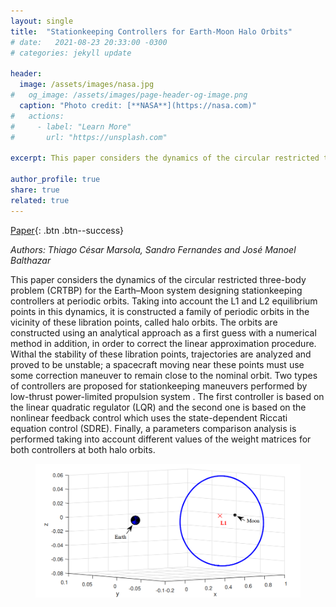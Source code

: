 ```yaml
---
layout: single
title:  "Stationkeeping Controllers for Earth-Moon Halo Orbits"
# date:   2021-08-23 20:33:00 -0300
# categories: jekyll update

header:
  image: /assets/images/nasa.jpg
#   og_image: /assets/images/page-header-og-image.png
  caption: "Photo credit: [**NASA**](https://nasa.com)"
#   actions:
#     - label: "Learn More"
#       url: "https://unsplash.com"

excerpt: This paper considers the dynamics of the circular restricted three-body problem (CRTBP) for the Earth–Moon system designing stationkeeping controllers at periodic orbits

author_profile: true
share: true
related: true
---
```

[Paper](https://link.springer.com/article/10.1007/s40430-021-03071-9){: .btn .btn--success}

_Authors: Thiago César Marsola, Sandro Fernandes and José Manoel Balthazar_

<!-- {% raw %}![alt]({{ site.url }}{{ site.baseurl }}/assets/images/nasa2.jpg){% endraw %} -->
This paper considers the dynamics of the circular restricted three-body problem (CRTBP) for the Earth–Moon system designing stationkeeping controllers at periodic orbits. Taking into account the L1 and L2 equilibrium points in this dynamics, it is constructed a family of periodic orbits in the vicinity of these libration points, called halo orbits. The orbits are constructed using an analytical approach as a first guess with a numerical method in addition, in order to correct the linear approximation procedure. Withal the stability of these libration points, trajectories are analyzed and proved to be unstable; a spacecraft moving near these points must use some correction maneuver to remain close to the nominal orbit. Two types of controllers are proposed for stationkeeping maneuvers performed by low-thrust power-limited propulsion system . The first controller is based on the linear quadratic regulator (LQR) and the second one is based on the nonlinear feedback control which uses the state-dependent Riccati equation control (SDRE). Finally, a parameters comparison analysis is performed taking into account different values of the weight matrices for both controllers at both halo orbits.

<!-- <figure>
	<a href="/assets/images/crtbp.png"><img src="/assets/images/crtbp.png"></a>
	<figcaption><a href="" title="The Circular Restricted Three-Body Problem">The Circular Restricted Three-Body Problem</a>.</figcaption>
</figure> -->
<figure>
	<a href="/assets/images/crtbp.png"><img src="/assets/images/crtbp.png"></a>
	<figcaption><a href="" title="The Circular Restricted Three-Body Problem"></a></figcaption>
</figure>